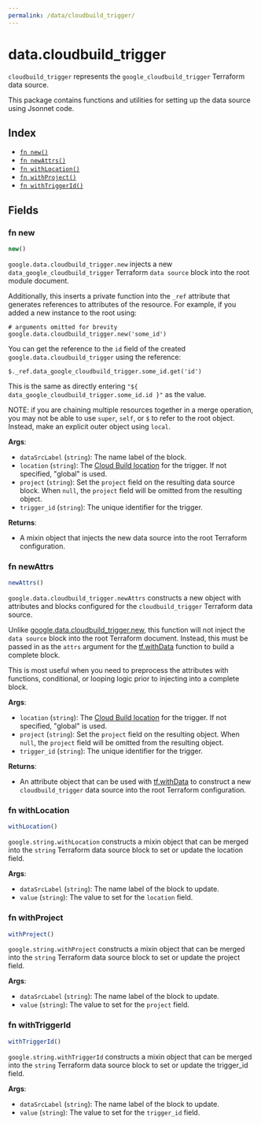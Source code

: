```yaml
---
permalink: /data/cloudbuild_trigger/
---
```


# data.cloudbuild_trigger

`cloudbuild_trigger` represents the `google_cloudbuild_trigger` Terraform data source.



This package contains functions and utilities for setting up the data source using Jsonnet code.


## Index

* [`fn new()`](#fn-new)
* [`fn newAttrs()`](#fn-newattrs)
* [`fn withLocation()`](#fn-withlocation)
* [`fn withProject()`](#fn-withproject)
* [`fn withTriggerId()`](#fn-withtriggerid)

## Fields

### fn new

```ts
new()
```


`google.data.cloudbuild_trigger.new` injects a new `data_google_cloudbuild_trigger` Terraform `data source`
block into the root module document.

Additionally, this inserts a private function into the `_ref` attribute that generates references to attributes of the
resource. For example, if you added a new instance to the root using:

    # arguments omitted for brevity
    google.data.cloudbuild_trigger.new('some_id')

You can get the reference to the `id` field of the created `google.data.cloudbuild_trigger` using the reference:

    $._ref.data_google_cloudbuild_trigger.some_id.get('id')

This is the same as directly entering `"${ data_google_cloudbuild_trigger.some_id.id }"` as the value.

NOTE: if you are chaining multiple resources together in a merge operation, you may not be able to use `super`, `self`,
or `$` to refer to the root object. Instead, make an explicit outer object using `local`.

**Args**:
  - `dataSrcLabel` (`string`): The name label of the block.
  - `location` (`string`): The [Cloud Build location](https://cloud.google.com/build/docs/locations) for the trigger.
If not specified, &#34;global&#34; is used.
  - `project` (`string`): Set the `project` field on the resulting data source block. When `null`, the `project` field will be omitted from the resulting object.
  - `trigger_id` (`string`): The unique identifier for the trigger.

**Returns**:
- A mixin object that injects the new data source into the root Terraform configuration.


### fn newAttrs

```ts
newAttrs()
```


`google.data.cloudbuild_trigger.newAttrs` constructs a new object with attributes and blocks configured for the `cloudbuild_trigger`
Terraform data source.

Unlike [google.data.cloudbuild_trigger.new](#fn-new), this function will not inject the `data source`
block into the root Terraform document. Instead, this must be passed in as the `attrs` argument for the
[tf.withData](https://github.com/tf-libsonnet/core/tree/main/docs#fn-withdata) function to build a complete block.

This is most useful when you need to preprocess the attributes with functions, conditional, or looping logic prior to
injecting into a complete block.

**Args**:
  - `location` (`string`): The [Cloud Build location](https://cloud.google.com/build/docs/locations) for the trigger.
If not specified, &#34;global&#34; is used.
  - `project` (`string`): Set the `project` field on the resulting object. When `null`, the `project` field will be omitted from the resulting object.
  - `trigger_id` (`string`): The unique identifier for the trigger.

**Returns**:
  - An attribute object that can be used with [tf.withData](https://github.com/tf-libsonnet/core/tree/main/docs#fn-withdata) to construct a new `cloudbuild_trigger` data source into the root Terraform configuration.


### fn withLocation

```ts
withLocation()
```

`google.string.withLocation` constructs a mixin object that can be merged into the `string`
Terraform data source block to set or update the location field.



**Args**:
  - `dataSrcLabel` (`string`): The name label of the block to update.
  - `value` (`string`): The value to set for the `location` field.


### fn withProject

```ts
withProject()
```

`google.string.withProject` constructs a mixin object that can be merged into the `string`
Terraform data source block to set or update the project field.



**Args**:
  - `dataSrcLabel` (`string`): The name label of the block to update.
  - `value` (`string`): The value to set for the `project` field.


### fn withTriggerId

```ts
withTriggerId()
```

`google.string.withTriggerId` constructs a mixin object that can be merged into the `string`
Terraform data source block to set or update the trigger_id field.



**Args**:
  - `dataSrcLabel` (`string`): The name label of the block to update.
  - `value` (`string`): The value to set for the `trigger_id` field.

